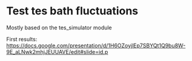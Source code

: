 # Test tes bath fluctuations

Mostly based on the tes_simulator module

First results: https://docs.google.com/presentation/d/1H6OZoyjlEp7SBYQt1Q9bu8W-9E_aLNwk2mhjJEUUAVE/edit#slide=id.p
